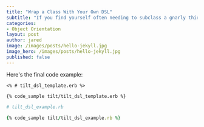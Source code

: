 ```yaml
---
title: "Wrap a Class With Your Own DSL"
subtitle: "If you find yourself often needing to subclass a gnarly third-party Ruby class and configure it before use, you might want to wrap it in your own DSL."
categories:
- Object Orientation
layout: post
author: jared
image: /images/posts/hello-jekyll.jpg
image_hero: /images/posts/hello-jekyll.jpg
published: false
---
```


Here's the final code example:

```erb
<% # tilt_dsl_template.erb %>

{% code_sample tilt/tilt_dsl_template.erb %}
```

```ruby
# tilt_dsl_example.rb

{% code_sample tilt/tilt_dsl_example.rb %}
```